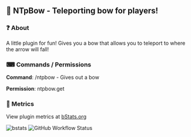 ## 🏹 NTpBow - Teleporting bow for players!

### ❓ About
A little plugin for fun! Gives you a bow that allows you to teleport to where the arrow will fall!

### ⌨ Commands / Permissions

**Command**: /ntpbow - Gives out a bow

**Permission**: ntpbow.get

### 📡 Metrics
View plugin metrics at [bStats.org](https://bstats.org/plugin/bukkit/NDailyRewards/13844)

![bstats](https://bstats.org/signatures/bukkit/NTpBow.svg)
![GitHub Workflow Status](https://img.shields.io/github/workflow/status/BX-Team/NTpBow/Java%20CI%20with%20Maven?style=for-the-badge)
